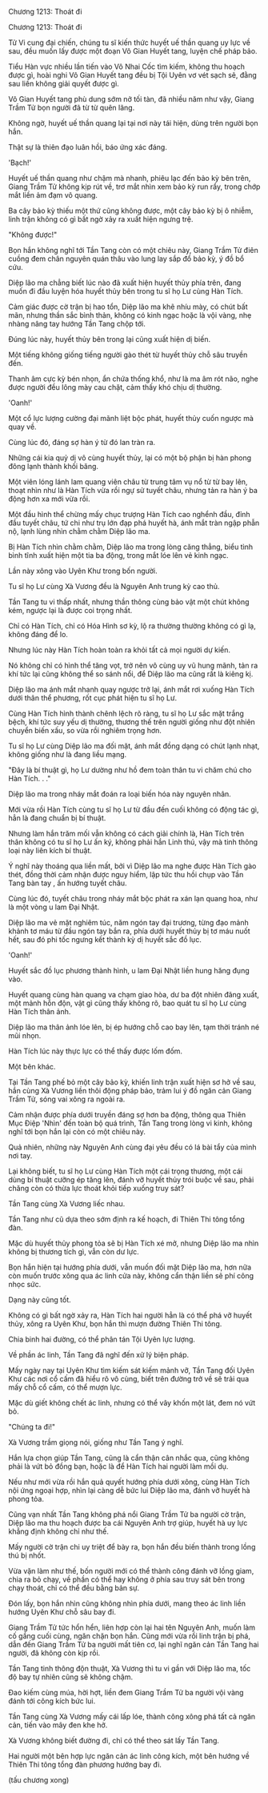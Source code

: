 




Chương 1213: Thoát đi


Chương 1213: Thoát đi

Tử Vi cung đại chiến, chúng tu sĩ kiến thức huyết uế thần quang uy lực về sau, đều muốn lấy được một đoạn Vô Gian Huyết tang, luyện chế pháp bảo.

Tiểu Hàn vực nhiều lần tiến vào Vô Nhai Cốc tìm kiếm, không thu hoạch được gì, hoài nghi Vô Gian Huyết tang đều bị Tội Uyên vơ vét sạch sẽ, đằng sau liền không giải quyết được gì.

Vô Gian Huyết tang phù dung sớm nở tối tàn, đã nhiều năm như vậy, Giang Trầm Tử bọn người đã từ từ quên lãng.

Không ngờ, huyết uế thần quang lại tại nơi này tái hiện, dùng trên người bọn hắn.

Thật sự là thiên đạo luân hồi, báo ứng xác đáng.

'Bạch!'

Huyết uế thần quang như chậm mà nhanh, phiêu lạc đến bảo kỳ bên trên, Giang Trầm Tử không kịp rút về, trơ mắt nhìn xem bảo kỳ run rẩy, trong chớp mắt liền ảm đạm vô quang.

Ba cây bảo kỳ thiếu một thứ cũng không được, một cây bảo kỳ bị ô nhiễm, linh trận không có gì bất ngờ xảy ra xuất hiện ngưng trệ.

"Không được!"

Bọn hắn không nghĩ tới Tần Tang còn có một chiêu này, Giang Trầm Tử điên cuồng đem chân nguyên quán thâu vào lung lay sắp đổ bảo kỳ, ý đồ bổ cứu.

Diệp lão ma chẳng biết lúc nào đã xuất hiện huyết thủy phía trên, đang muốn đi đầu luyện hóa huyết thủy bên trong tu sĩ họ Lư cùng Hàn Tích.

Cảm giác được cờ trận bị hao tổn, Diệp lão ma khẽ nhíu mày, có chút bất mãn, nhưng thần sắc bình thản, không có kinh ngạc hoặc là vội vàng, nhẹ nhàng nâng tay hướng Tần Tang chộp tới.

Đúng lúc này, huyết thủy bên trong lại cũng xuất hiện dị biến.

Một tiếng không giống tiếng người gào thét từ huyết thủy chỗ sâu truyền đến.

Thanh âm cực kỳ bén nhọn, ẩn chứa thống khổ, như là ma âm rót não, nghe được người đều lông mày cau chặt, cảm thấy khó chịu dị thường.

'Oanh!'

Một cổ lực lượng cường đại mãnh liệt bộc phát, huyết thủy cuốn ngược mà quay về.

Cùng lúc đó, đáng sợ hàn ý từ đó lan tràn ra.

Những cái kia quỷ dị vô cùng huyết thủy, lại có một bộ phận bị hàn phong đông lạnh thành khối băng.

Một viên lóng lánh lam quang viên châu từ trung tâm vụ nổ từ từ bay lên, thoạt nhìn như là Hàn Tích vừa rồi ngự sử tuyết châu, nhưng tản ra hàn ý ba động hơn xa mới vừa rồi.

Một đầu hình thể chừng mấy chục trượng Hàn Tích cao nghểnh đầu, đỉnh đầu tuyết châu, tứ chi như trụ lớn đạp phá huyết hà, ánh mắt tràn ngập phẫn nộ, lạnh lùng nhìn chằm chằm Diệp lão ma.

Bị Hàn Tích nhìn chằm chằm, Diệp lão ma trong lòng căng thẳng, biểu tình bình tĩnh xuất hiện một tia ba động, trong mắt lóe lên vẻ kinh ngạc.

Lần này xông vào Uyên Khư trong bốn người.

Tu sĩ họ Lư cùng Xà Vương đều là Nguyên Anh trung kỳ cao thủ.

Tần Tang tu vi thấp nhất, nhưng thần thông cùng bảo vật một chút không kém, ngược lại là được coi trọng nhất.

Chỉ có Hàn Tích, chỉ có Hóa Hình sơ kỳ, lộ ra thường thường không có gì lạ, không đáng để lo.

Nhưng lúc này Hàn Tích hoàn toàn ra khỏi tất cả mọi người dự kiến.

Nó không chỉ có hình thể tăng vọt, trở nên vô cùng uy vũ hung mãnh, tản ra khí tức lại cũng không thể so sánh nổi, để Diệp lão ma cũng rất là kiêng kị.

Diệp lão ma ánh mắt nhanh quay ngược trở lại, ánh mắt rơi xuống Hàn Tích dưới thân thể phương, rốt cục phát hiện tu sĩ họ Lư.

Cùng Hàn Tích hình thành chênh lệch rõ ràng, tu sĩ họ Lư sắc mặt trắng bệch, khí tức suy yếu dị thường, thương thế trên người giống như đột nhiên chuyển biến xấu, so vừa rồi nghiêm trọng hơn.

Tu sĩ họ Lư cùng Diệp lão ma đối mặt, ánh mắt đồng dạng có chút lạnh nhạt, không giống như là đang liều mạng.

"Đây là bí thuật gì, họ Lư dường như hồ đem toàn thân tu vi chăm chú cho Hàn Tích. . ."

Diệp lão ma trong nháy mắt đoán ra loại biến hóa này nguyên nhân.

Mới vừa rồi Hàn Tích cùng tu sĩ họ Lư từ đầu đến cuối không có động tác gì, hẳn là đang chuẩn bị bí thuật.

Nhưng làm hắn trăm mối vẫn không có cách giải chính là, Hàn Tích trên thân không có tu sĩ họ Lư ấn ký, không phải hắn Linh thú, vậy mà tinh thông loại này liên kích bí thuật.

Ý nghĩ này thoáng qua liền mất, bởi vì Diệp lão ma nghe được Hàn Tích gào thét, đồng thời cảm nhận được nguy hiểm, lập tức thu hồi chụp vào Tần Tang bàn tay , ấn hướng tuyết châu.

Cùng lúc đó, tuyết châu trong nháy mắt bộc phát ra xán lạn quang hoa, như là một vòng u lam Đại Nhật.

Diệp lão ma vẻ mặt nghiêm túc, năm ngón tay đại trương, từng đạo mảnh khảnh tơ máu từ đầu ngón tay bắn ra, phía dưới huyết thủy bị tơ máu nuốt hết, sau đó phi tốc ngưng kết thành kỳ dị huyết sắc đồ lục.

'Oanh!'

Huyết sắc đồ lục phương thành hình, u lam Đại Nhật liền hung hăng đụng vào.

Huyết quang cùng hàn quang va chạm giao hòa, dư ba đột nhiên đãng xuất, một mảnh hỗn độn, vật gì cũng thấy không rõ, bao quát tu sĩ họ Lư cùng Hàn Tích thân ảnh.

Diệp lão ma thân ảnh lóe lên, bị ép hướng chỗ cao bay lên, tạm thời tránh né mũi nhọn.

Hàn Tích lúc này thực lực có thể thấy được lốm đốm.

Một bên khác.

Tại Tần Tang phế bỏ một cây bảo kỳ, khiến linh trận xuất hiện sơ hở về sau, hắn cùng Xà Vương liền thôi động pháp bảo, trảm lui ý đồ ngăn cản Giang Trầm Tử, sóng vai xông ra ngoài ra.

Cảm nhận được phía dưới truyền đáng sợ hơn ba động, thông qua Thiên Mục Điệp 'Nhìn' đến toàn bộ quá trình, Tần Tang trong lòng vi kinh, không nghĩ tới bọn hắn lại còn có một chiêu này.

Quả nhiên, những này Nguyên Anh cùng đại yêu đều có lá bài tẩy của mình nơi tay.

Lại không biết, tu sĩ họ Lư cùng Hàn Tích một cái trọng thương, một cái dùng bí thuật cưỡng ép tăng lên, đánh vỡ huyết thủy trói buộc về sau, phải chăng còn có thừa lực thoát khỏi tiếp xuống truy sát?

Tần Tang cùng Xà Vương liếc nhau.

Tần Tang như cũ dựa theo sớm định ra kế hoạch, đi Thiên Thi tông tổng đàn.

Mặc dù huyết thủy phong tỏa sẽ bị Hàn Tích xé mở, nhưng Diệp lão ma nhìn không bị thương tích gì, vẫn còn dư lực.

Bọn hắn hiện tại hướng phía dưới, vẫn muốn đối mặt Diệp lão ma, hơn nữa còn muốn trước xông qua ác linh cửa này, không cẩn thận liền sẽ phí công nhọc sức.

Dạng này cũng tốt.

Không có gì bất ngờ xảy ra, Hàn Tích hai người hẳn là có thể phá vỡ huyết thủy, xông ra Uyên Khư, bọn hắn thì mượn đường Thiên Thi tông.

Chia binh hai đường, có thể phân tán Tội Uyên lực lượng.

Về phần ác linh, Tần Tang đã nghĩ đến xử lý biện pháp.

Mấy ngày nay tại Uyên Khư tìm kiếm sát kiếm mảnh vỡ, Tần Tang đối Uyên Khư các nơi cổ cấm đã hiểu rõ vô cùng, biết trên đường trở về sẽ trải qua mấy chỗ cổ cấm, có thể mượn lực.

Mặc dù giết không chết ác linh, nhưng có thể vây khốn một lát, đem nó vứt bỏ.

"Chúng ta đi!"

Xà Vương trầm giọng nói, giống như Tần Tang ý nghĩ.

Hắn lựa chọn giúp Tần Tang, cũng là cẩn thận cân nhắc qua, cũng không phải là vứt bỏ đồng bạn, hoặc là để Hàn Tích hai người làm mồi dụ.

Nếu như mới vừa rồi hắn quả quyết hướng phía dưới xông, cùng Hàn Tích nội ứng ngoại hợp, nhìn lại càng dễ bức lui Diệp lão ma, đánh vỡ huyết hà phong tỏa.

Cũng vạn nhất Tần Tang không phá nổi Giang Trầm Tử ba người cờ trận, Diệp lão ma thu hoạch được ba cái Nguyên Anh trợ giúp, huyết hà uy lực khẳng định không chỉ như thế.

Mấy người cờ trận chi uy triệt để bày ra, bọn hắn đều biến thành trong lồng thú bị nhốt.

Vừa vặn làm như thế, bốn người mới có thể thành công đánh vỡ lồng giam, chia ra bỏ chạy, về phần có thể hay không ở phía sau truy sát bên trong chạy thoát, chỉ có thể đều bằng bản sự.

Đón lấy, bọn hắn nhìn cũng không nhìn phía dưới, mang theo ác linh liền hướng Uyên Khư chỗ sâu bay đi.

Giang Trầm Tử tức hổn hển, liên hợp còn lại hai tên Nguyên Anh, muốn làm cố gắng cuối cùng, ngăn chặn bọn hắn. Cũng mới vừa rồi linh trận bị phá, dẫn đến Giang Trầm Tử ba người mất tiên cơ, lại nghĩ ngăn cản Tần Tang hai người, đã không còn kịp rồi.

Tần Tang tinh thông độn thuật, Xà Vương thì tu vi gần với Diệp lão ma, tốc độ bay tự nhiên cũng sẽ không chậm.

Đao kiếm cùng múa, hời hợt, liền đem Giang Trầm Tử ba người vội vàng đánh tới công kích bức lui.

Tần Tang cùng Xà Vương mấy cái lấp lóe, thành công xông phá tất cả ngăn cản, tiến vào mây đen khe hở.

Xà Vương không biết đường đi, chỉ có thể theo sát lấy Tần Tang.

Hai người một bên hợp lực ngăn cản ác linh công kích, một bên hướng về Thiên Thi tông tổng đàn phương hướng bay đi.

(tấu chương xong)




